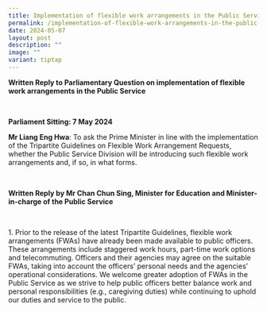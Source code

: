 ```yaml
---
title: Implementation of flexible work arrangements in the Public Service
permalink: /implementation-of-flexible-work-arrangements-in-the-public-service/
date: 2024-05-07
layout: post
description: ""
image: ""
variant: tiptap
---
```

<p><strong>Written Reply to Parliamentary Question on implementation of flexible work arrangements in the Public Service</strong>
</p>
<p><strong>&nbsp;</strong>
</p>
<p><strong>Parliament Sitting: 7 May 2024</strong>
</p>
<p></p>
<p><strong>Mr Liang Eng Hwa</strong>: To ask the Prime Minister in line with
the implementation of the Tripartite Guidelines on Flexible Work Arrangement
Requests, whether the Public Service Division will be introducing such
flexible work arrangements and, if so, in what forms.</p>
<p><strong>&nbsp;</strong>
</p>
<p><strong>Written Reply by Mr Chan Chun Sing, Minister for Education and Minister-in-charge of the Public Service</strong>
</p>
<p>&nbsp;</p>
<p>1. Prior to the release of the latest Tripartite Guidelines, flexible
work arrangements (FWAs) have already been made available to public officers.
These arrangements include staggered work hours, part-time work options
and telecommuting. Officers and their agencies may agree on the suitable
FWAs, taking into account the officers’ personal needs and the agencies’
operational considerations. We welcome greater adoption of FWAs in the
Public Service as we strive to help public officers better balance work
and personal responsibilities (e.g., caregiving duties) while continuing
to uphold our duties and service to the public.</p>
<p>&nbsp;</p>